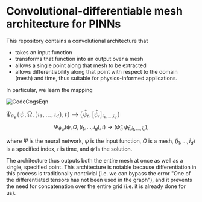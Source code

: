 # Convolutional-differentiable mesh architecture for PINNs
This repository contains a convolutional architecture that 
- takes an input function
- transforms that function into an output over a mesh
- allows a single point along that mesh to be extracted
- allows differentiability along that point with respect to the domain (mesh) and time, thus suitable for physics-informed applications.

In particular, we learn the mapping

![CodeCogsEqn](https://github.com/user-attachments/assets/d8da814f-2540-4183-b172-9bd6a13677e6)<?xml version='1.0' encoding='UTF-8'?>
<!-- Generated by CodeCogs with dvisvgm 3.2.2 -->
<svg version='1.1' xmlns='http://www.w3.org/2000/svg' xmlns:xlink='http://www.w3.org/1999/xlink' width='224.396382pt' height='16.299727pt' viewBox='-.566018 -.292838 224.396382 16.299727'>
<defs>
<path id='g1-100' d='M3.616438-3.969116C3.622416-3.993026 3.634371-4.028892 3.634371-4.05878C3.634371-4.154421 3.514819-4.148443 3.443088-4.142466L2.773599-4.088667C2.67198-4.08269 2.594271-4.076712 2.594271-3.939228C2.594271-3.843587 2.67198-3.843587 2.761644-3.843587C2.940971-3.843587 2.982814-3.831631 3.060523-3.801743C3.054545-3.71208 3.054545-3.700125 3.036613-3.622416C2.911083-3.108344 2.815442-2.707846 2.69589-2.27746C2.612204-2.414944 2.408966-2.636115 2.038356-2.636115C1.273225-2.636115 .448319-1.835118 .448319-.956413C.448319-.310834 .902615 .059776 1.41071 .059776C1.811208 .059776 2.15193-.215193 2.30137-.364633C2.414944 .011955 2.815442 .059776 2.946949 .059776C3.162142 .059776 3.317559-.059776 3.431133-.245081C3.580573-.484184 3.664259-.830884 3.664259-.860772C3.664259-.872727 3.658281-.944458 3.550685-.944458C3.461021-.944458 3.449066-.902615 3.425156-.806974C3.329514-.442341 3.203985-.137484 2.970859-.137484C2.767621-.137484 2.749689-.352677 2.749689-.442341C2.749689-.52005 2.749689-.537983 2.779577-.645579L3.616438-3.969116ZM2.32528-.783064C2.295392-.675467 2.295392-.663512 2.211706-.573848C1.882939-.203238 1.578082-.137484 1.428643-.137484C1.189539-.137484 .956413-.298879 .956413-.723288C.956413-.968369 1.081943-1.554172 1.273225-1.894894C1.452553-2.217684 1.75741-2.438854 2.044334-2.438854C2.492653-2.438854 2.606227-1.966625 2.606227-1.924782L2.588294-1.841096L2.32528-.783064Z'/>
<path id='g0-33' d='M9.97061-2.749689C9.313076-2.247572 8.990286-1.75741 8.894645-1.601993C8.356663-.777086 8.261021-.02391 8.261021-.011955C8.261021 .131507 8.404483 .131507 8.500125 .131507C8.703362 .131507 8.715318 .107597 8.763138-.107597C9.038107-1.279203 9.743462-2.283437 11.094396-2.833375C11.237858-2.881196 11.273724-2.905106 11.273724-2.988792S11.201993-3.108344 11.178082-3.120299C10.652055-3.323537 9.205479-3.921295 8.751183-5.929763C8.715318-6.073225 8.703362-6.109091 8.500125-6.109091C8.404483-6.109091 8.261021-6.109091 8.261021-5.965629C8.261021-5.941719 8.368618-5.188543 8.870735-4.387547C9.109838-4.028892 9.456538-3.610461 9.97061-3.227895H1.08792C.872727-3.227895 .657534-3.227895 .657534-2.988792S.872727-2.749689 1.08792-2.749689H9.97061Z'/>
<path id='g5-49' d='M2.502615-5.076961C2.502615-5.292154 2.486675-5.300125 2.271482-5.300125C1.944707-4.98132 1.522291-4.790037 .765131-4.790037V-4.527024C.980324-4.527024 1.41071-4.527024 1.872976-4.742217V-.653549C1.872976-.358655 1.849066-.263014 1.091905-.263014H.812951V0C1.139726-.02391 1.825156-.02391 2.183811-.02391S3.235866-.02391 3.56264 0V-.263014H3.283686C2.526526-.263014 2.502615-.358655 2.502615-.653549V-5.076961Z'/>
<path id='g6-9' d='M4.97335-7.244832C4.97335-7.675218 4.99726-7.81868 6.03736-7.81868H6.396015V-8.16538C6.073225-8.141469 4.913574-8.141469 4.519054-8.141469S2.964882-8.141469 2.642092-8.16538V-7.81868H3.000747C4.040847-7.81868 4.064757-7.675218 4.064757-7.244832V-1.865006C2.438854-2.259527 2.402989-4.196264 2.402989-4.94944C2.391034-6.144956 2.032379-6.635118 1.327024-6.635118H.944458C.753176-6.635118 .657534-6.635118 .657534-6.515567C.657534-6.419925 .729265-6.40797 .777086-6.396015C1.327024-6.312329 1.482441-5.810212 1.494396-4.746202C1.506351-3.036613 2.379078-1.817186 4.064757-1.590037V-.920548C4.064757-.490162 4.040847-.3467 3.000747-.3467H2.642092V0C2.964882-.02391 4.124533-.02391 4.519054-.02391S6.073225-.02391 6.396015 0V-.3467H6.03736C4.99726-.3467 4.97335-.490162 4.97335-.920548V-1.590037C7.304608-1.876961 7.591532-3.765878 7.603487-5.021171C7.603487-5.571108 7.723039-6.312329 8.308842-6.396015C8.380573-6.40797 8.452304-6.419925 8.452304-6.515567C8.452304-6.635118 8.356663-6.635118 8.16538-6.635118H7.770859C7.208966-6.635118 6.706849-6.43188 6.694894-4.794022C6.682939-3.514819 6.324284-2.175841 4.97335-1.853051V-7.244832Z'/>
<path id='g6-10' d='M7.914321-1.865006H7.651308C7.591532-1.554172 7.531756-1.243337 7.436115-.992279C7.376339-.800996 7.340473-.705355 6.647073-.705355H5.702615C5.846077-1.374844 6.192777-1.948692 6.682939-2.689913C7.244832-3.56264 7.79477-4.435367 7.79477-5.427646C7.79477-7.07746 6.216687-8.416438 4.220174-8.416438C2.211706-8.416438 .645579-7.065504 .645579-5.427646C.645579-4.447323 1.183562-3.58655 1.745455-2.713823C2.247572-1.936737 2.606227-1.374844 2.737733-.705355H1.793275C1.099875-.705355 1.06401-.800996 1.004234-.980324C.908593-1.231382 .848817-1.578082 .789041-1.865006H.526027L.908593 0H2.761644C3.024658 0 3.048568 0 3.048568-.215193C3.048568-1.06401 2.666002-2.10411 2.426899-2.713823C2.080199-3.658281 1.75741-4.531009 1.75741-5.439601C1.75741-7.280697 3.036613-8.177335 4.220174-8.177335S6.682939-7.280697 6.682939-5.439601C6.682939-4.531009 6.348194-3.634371 6.01345-2.749689C5.810212-2.175841 5.391781-1.075965 5.391781-.227148C5.391781 0 5.427646 0 5.69066 0H7.531756L7.914321-1.865006Z'/>
<path id='g6-40' d='M3.88543 2.905106C3.88543 2.86924 3.88543 2.84533 3.682192 2.642092C2.486675 1.43462 1.817186-.537983 1.817186-2.976837C1.817186-5.296139 2.379078-7.292653 3.765878-8.703362C3.88543-8.810959 3.88543-8.834869 3.88543-8.870735C3.88543-8.942466 3.825654-8.966376 3.777833-8.966376C3.622416-8.966376 2.642092-8.105604 2.056289-6.933998C1.446575-5.726526 1.171606-4.447323 1.171606-2.976837C1.171606-1.912827 1.338979-.490162 1.960648 .789041C2.666002 2.223661 3.646326 3.000747 3.777833 3.000747C3.825654 3.000747 3.88543 2.976837 3.88543 2.905106Z'/>
<path id='g6-41' d='M3.371357-2.976837C3.371357-3.88543 3.251806-5.36787 2.582316-6.75467C1.876961-8.18929 .896638-8.966376 .765131-8.966376C.71731-8.966376 .657534-8.942466 .657534-8.870735C.657534-8.834869 .657534-8.810959 .860772-8.607721C2.056289-7.400249 2.725778-5.427646 2.725778-2.988792C2.725778-.669489 2.163885 1.327024 .777086 2.737733C.657534 2.84533 .657534 2.86924 .657534 2.905106C.657534 2.976837 .71731 3.000747 .765131 3.000747C.920548 3.000747 1.900872 2.139975 2.486675 .968369C3.096389-.251059 3.371357-1.542217 3.371357-2.976837Z'/>
<path id='g6-91' d='M2.988792 2.988792V2.546451H1.829141V-8.524035H2.988792V-8.966376H1.3868V2.988792H2.988792Z'/>
<path id='g6-93' d='M1.853051-8.966376H.251059V-8.524035H1.41071V2.546451H.251059V2.988792H1.853051V-8.966376Z'/>
<path id='g6-126' d='M4.698381-7.938232C4.351681-7.591532 4.100623-7.352428 3.718057-7.352428C3.53873-7.352428 3.371357-7.388294 3.000747-7.639352C2.761644-7.782814 2.52254-7.938232 2.247572-7.938232C1.80523-7.938232 1.542217-7.639352 .980324-7.017684L1.147696-6.850311C1.494396-7.197011 1.745455-7.436115 2.12802-7.436115C2.307347-7.436115 2.47472-7.400249 2.84533-7.149191C3.084433-7.005729 3.323537-6.850311 3.598506-6.850311C4.040847-6.850311 4.303861-7.149191 4.865753-7.770859L4.698381-7.938232Z'/>
<path id='g4-9' d='M3.048568-3.580573C3.048568-3.777833 3.048568-3.849564 3.622416-3.849564H3.843587V-4.08269C3.484932-4.064757 3.132254-4.05878 2.773599-4.05878C2.426899-4.05878 2.044334-4.064757 1.697634-4.08269V-3.849564H1.918804C2.492653-3.849564 2.492653-3.777833 2.492653-3.580573V-1.058032C1.536239-1.23736 1.524284-2.163885 1.524284-2.510585C1.524284-2.528518 1.518306-3.293649 .884682-3.293649H.651557C.561893-3.293649 .472229-3.293649 .472229-3.198007C.472229-3.114321 .537983-3.108344 .609714-3.102366C.956413-3.054545 .968369-2.528518 .968369-2.349191C.974346-2.032379 1.117808-1.596015 1.338979-1.368867C1.494396-1.21345 1.78132-.920548 2.492653-.854795V-.502117C2.492653-.304857 2.492653-.233126 1.918804-.233126H1.697634V0C2.056289-.017933 2.408966-.02391 2.767621-.02391C3.114321-.02391 3.496887-.017933 3.843587 0V-.233126H3.622416C3.048568-.233126 3.048568-.304857 3.048568-.502117V-.854795C3.550685-.902615 3.945205-1.058032 4.23213-1.362889C4.590785-1.751432 4.614695-2.295392 4.614695-2.367123C4.614695-2.546451 4.62665-3.054545 4.991283-3.102366C5.045081-3.108344 5.110834-3.114321 5.110834-3.198007C5.110834-3.293649 5.021171-3.293649 4.931507-3.293649H4.698381C4.23213-3.293649 4.064757-2.911083 4.05878-2.367123C4.052802-1.97858 3.90934-1.195517 3.048568-1.058032V-3.580573Z'/>
<path id='g4-49' d='M2.145953-3.795766C2.145953-3.975093 2.122042-3.975093 1.942715-3.975093C1.548194-3.592528 .938481-3.592528 .723288-3.592528V-3.359402C.878705-3.359402 1.273225-3.359402 1.63188-3.526775V-.508095C1.63188-.310834 1.63188-.233126 1.016189-.233126H.759153V0C1.08792-.02391 1.554172-.02391 1.888917-.02391S2.689913-.02391 3.01868 0V-.233126H2.761644C2.145953-.233126 2.145953-.310834 2.145953-.508095V-3.795766Z'/>
<path id='g2-18' d='M3.817684-3.913325C3.817684-4.909589 3.435118-5.610959 2.773599-5.610959C1.586052-5.610959 .350685-3.395268 .350685-1.617933C.350685-.852802 .613699 .079701 1.40274 .079701C2.566376 .079701 3.817684-2.080199 3.817684-3.913325ZM1.243337-2.901121C1.617933-4.511083 2.271482-5.387796 2.765629-5.387796C3.243836-5.387796 3.243836-4.534994 3.243836-4.383562C3.243836-3.937235 3.100374-3.291656 3.004732-2.901121H1.243337ZM2.933001-2.630137C2.558406-1.028144 1.904857-.143462 1.41071-.143462C.980324-.143462 .932503-.781071 .932503-1.147696C.932503-1.649813 1.083935-2.295392 1.171606-2.630137H2.933001Z'/>
<path id='g2-58' d='M1.617933-.438356C1.617933-.70934 1.39477-.884682 1.179577-.884682C.924533-.884682 .73325-.67746 .73325-.446326C.73325-.175342 .956413 0 1.171606 0C1.42665 0 1.617933-.207223 1.617933-.438356Z'/>
<path id='g2-59' d='M1.490411-.119552C1.490411 .398506 1.378829 .852802 .884682 1.346949C.852802 1.370859 .836862 1.3868 .836862 1.42665C.836862 1.490411 .900623 1.538232 .956413 1.538232C1.052055 1.538232 1.713574 .908593 1.713574-.02391C1.713574-.533998 1.522291-.884682 1.171606-.884682C.892653-.884682 .73325-.661519 .73325-.446326C.73325-.223163 .884682 0 1.179577 0C1.370859 0 1.490411-.111582 1.490411-.119552Z'/>
<path id='g2-100' d='M4.28792-5.292154C4.29589-5.308095 4.319801-5.411706 4.319801-5.419676C4.319801-5.459527 4.28792-5.531258 4.192279-5.531258C4.160399-5.531258 3.913325-5.507347 3.730012-5.491407L3.283686-5.459527C3.108344-5.443587 3.028643-5.435616 3.028643-5.292154C3.028643-5.180573 3.140224-5.180573 3.235866-5.180573C3.618431-5.180573 3.618431-5.132752 3.618431-5.061021C3.618431-5.0132 3.55467-4.750187 3.514819-4.590785L3.124284-3.036613C3.052553-3.172105 2.82142-3.514819 2.335243-3.514819C1.3868-3.514819 .342715-2.406974 .342715-1.227397C.342715-.398506 .876712 .079701 1.490411 .079701C2.000498 .079701 2.438854-.326775 2.582316-.486177C2.725778 .063761 3.267746 .079701 3.363387 .079701C3.730012 .079701 3.913325-.223163 3.977086-.358655C4.136488-.645579 4.24807-1.107846 4.24807-1.139726C4.24807-1.187547 4.216189-1.243337 4.120548-1.243337S4.008966-1.195517 3.961146-.996264C3.849564-.557908 3.698132-.143462 3.387298-.143462C3.203985-.143462 3.132254-.294894 3.132254-.518057C3.132254-.669489 3.156164-.757161 3.180075-.860772L4.28792-5.292154ZM2.582316-.860772C2.183811-.310834 1.769365-.143462 1.514321-.143462C1.147696-.143462 .964384-.478207 .964384-.892653C.964384-1.267248 1.179577-2.12005 1.354919-2.470735C1.586052-2.956912 1.976588-3.291656 2.343213-3.291656C2.86127-3.291656 3.012702-2.709838 3.012702-2.614197C3.012702-2.582316 2.81345-1.801245 2.765629-1.594022C2.662017-1.219427 2.662017-1.203487 2.582316-.860772Z'/>
<path id='g2-105' d='M2.375093-4.97335C2.375093-5.148692 2.247572-5.276214 2.064259-5.276214C1.857036-5.276214 1.625903-5.084932 1.625903-4.845828C1.625903-4.670486 1.753425-4.542964 1.936737-4.542964C2.14396-4.542964 2.375093-4.734247 2.375093-4.97335ZM1.211457-2.048319L.781071-.948443C.74122-.828892 .70137-.73325 .70137-.597758C.70137-.207223 1.004234 .079701 1.42665 .079701C2.199751 .079701 2.526526-1.036115 2.526526-1.139726C2.526526-1.219427 2.462765-1.243337 2.406974-1.243337C2.311333-1.243337 2.295392-1.187547 2.271482-1.107846C2.088169-.470237 1.761395-.143462 1.44259-.143462C1.346949-.143462 1.251308-.183313 1.251308-.398506C1.251308-.589788 1.307098-.73325 1.41071-.980324C1.490411-1.195517 1.570112-1.41071 1.657783-1.625903L1.904857-2.271482C1.976588-2.454795 2.072229-2.701868 2.072229-2.83736C2.072229-3.235866 1.753425-3.514819 1.346949-3.514819C.573848-3.514819 .239103-2.399004 .239103-2.295392C.239103-2.223661 .294894-2.191781 .358655-2.191781C.462267-2.191781 .470237-2.239601 .494147-2.319303C.71731-3.076463 1.083935-3.291656 1.323039-3.291656C1.43462-3.291656 1.514321-3.251806 1.514321-3.028643C1.514321-2.948941 1.506351-2.83736 1.42665-2.598257L1.211457-2.048319Z'/>
<path id='g2-116' d='M1.761395-3.172105H2.542466C2.693898-3.172105 2.789539-3.172105 2.789539-3.323537C2.789539-3.435118 2.685928-3.435118 2.550436-3.435118H1.825156L2.11208-4.566874C2.14396-4.686426 2.14396-4.726276 2.14396-4.734247C2.14396-4.901619 2.016438-4.98132 1.880946-4.98132C1.609963-4.98132 1.554172-4.766127 1.466501-4.407472L1.219427-3.435118H.454296C.302864-3.435118 .199253-3.435118 .199253-3.283686C.199253-3.172105 .302864-3.172105 .438356-3.172105H1.155666L.67746-1.259278C.629639-1.060025 .557908-.781071 .557908-.669489C.557908-.191283 .948443 .079701 1.370859 .079701C2.223661 .079701 2.709838-1.044085 2.709838-1.139726C2.709838-1.227397 2.638107-1.243337 2.590286-1.243337C2.502615-1.243337 2.494645-1.211457 2.438854-1.091905C2.279452-.70934 1.880946-.143462 1.39477-.143462C1.227397-.143462 1.131756-.255044 1.131756-.518057C1.131756-.669489 1.155666-.757161 1.179577-.860772L1.761395-3.172105Z'/>
<path id='g3-32' d='M5.618929-8.009963C5.618929-8.021918 5.66675-8.177335 5.66675-8.18929C5.66675-8.296887 5.571108-8.296887 5.535243-8.296887C5.427646-8.296887 5.415691-8.237111 5.36787-8.057783L3.395268-.143462C2.402989-.263014 2.032379-.765131 2.032379-1.482441C2.032379-1.745455 2.032379-2.020423 2.594271-3.502864C2.749689-3.93325 2.809465-4.088667 2.809465-4.303861C2.809465-4.841843 2.426899-5.272229 1.865006-5.272229C.765131-5.272229 .32279-3.53873 .32279-3.443088C.32279-3.395268 .37061-3.335492 .454296-3.335492C.561893-3.335492 .573848-3.383313 .621669-3.550685C.908593-4.590785 1.3868-5.033126 1.829141-5.033126C1.936737-5.033126 2.139975-5.021171 2.139975-4.638605C2.139975-4.590785 2.139975-4.327771 1.936737-3.801743C1.291158-2.10411 1.291158-1.841096 1.291158-1.566127C1.291158-.418431 2.247572 .02391 3.323537 .107597C3.227895 .478207 3.144209 .860772 3.048568 1.231382C2.857285 1.948692 2.773599 2.283437 2.773599 2.331258C2.773599 2.438854 2.86924 2.438854 2.905106 2.438854C2.929016 2.438854 2.976837 2.438854 3.000747 2.391034C3.048568 2.343213 3.53873 .334745 3.58655 .119552C4.028892 .119552 4.97335 .119552 6.049315-.992279C6.443836-1.422665 6.802491-1.972603 7.005729-2.486675C7.12528-2.797509 7.412204-3.861519 7.412204-4.471233C7.412204-5.188543 7.053549-5.272229 6.933998-5.272229C6.647073-5.272229 6.38406-4.985305 6.38406-4.746202C6.38406-4.60274 6.467746-4.519054 6.515567-4.471233C6.623163-4.363636 6.945953-4.040847 6.945953-3.419178C6.945953-2.988792 6.706849-2.10411 5.941719-1.243337C4.937484-.119552 4.016936-.119552 3.658281-.119552L5.618929-8.009963Z'/>
<path id='g3-58' d='M2.199751-.573848C2.199751-.920548 1.912827-1.159651 1.625903-1.159651C1.279203-1.159651 1.0401-.872727 1.0401-.585803C1.0401-.239103 1.327024 0 1.613948 0C1.960648 0 2.199751-.286924 2.199751-.573848Z'/>
<path id='g3-59' d='M2.331258 .047821C2.331258-.645579 2.10411-1.159651 1.613948-1.159651C1.231382-1.159651 1.0401-.848817 1.0401-.585803S1.219427 0 1.625903 0C1.78132 0 1.912827-.047821 2.020423-.155417C2.044334-.179328 2.056289-.179328 2.068244-.179328C2.092154-.179328 2.092154-.011955 2.092154 .047821C2.092154 .442341 2.020423 1.219427 1.327024 1.996513C1.195517 2.139975 1.195517 2.163885 1.195517 2.187796C1.195517 2.247572 1.255293 2.307347 1.315068 2.307347C1.41071 2.307347 2.331258 1.422665 2.331258 .047821Z'/>
<path id='g3-105' d='M3.383313-1.709589C3.383313-1.769365 3.335492-1.817186 3.263761-1.817186C3.156164-1.817186 3.144209-1.78132 3.084433-1.578082C2.773599-.490162 2.283437-.119552 1.888917-.119552C1.745455-.119552 1.578082-.155417 1.578082-.514072C1.578082-.836862 1.721544-1.195517 1.853051-1.554172L2.689913-3.777833C2.725778-3.873474 2.809465-4.088667 2.809465-4.315816C2.809465-4.817933 2.450809-5.272229 1.865006-5.272229C.765131-5.272229 .32279-3.53873 .32279-3.443088C.32279-3.395268 .37061-3.335492 .454296-3.335492C.561893-3.335492 .573848-3.383313 .621669-3.550685C.908593-4.554919 1.362889-5.033126 1.829141-5.033126C1.936737-5.033126 2.139975-5.021171 2.139975-4.638605C2.139975-4.327771 1.984558-3.93325 1.888917-3.670237L1.052055-1.446575C.980324-1.255293 .908593-1.06401 .908593-.848817C.908593-.310834 1.279203 .119552 1.853051 .119552C2.952927 .119552 3.383313-1.625903 3.383313-1.709589ZM3.287671-7.460025C3.287671-7.639352 3.144209-7.854545 2.881196-7.854545C2.606227-7.854545 2.295392-7.591532 2.295392-7.280697C2.295392-6.981818 2.546451-6.886177 2.689913-6.886177C3.012702-6.886177 3.287671-7.197011 3.287671-7.460025Z'/>
<path id='g3-116' d='M2.402989-4.805978H3.502864C3.730012-4.805978 3.849564-4.805978 3.849564-5.021171C3.849564-5.152677 3.777833-5.152677 3.53873-5.152677H2.486675L2.929016-6.898132C2.976837-7.065504 2.976837-7.089415 2.976837-7.173101C2.976837-7.364384 2.82142-7.47198 2.666002-7.47198C2.570361-7.47198 2.295392-7.436115 2.199751-7.053549L1.733499-5.152677H.609714C.37061-5.152677 .263014-5.152677 .263014-4.925529C.263014-4.805978 .3467-4.805978 .573848-4.805978H1.637858L.848817-1.649813C.753176-1.231382 .71731-1.111831 .71731-.956413C.71731-.394521 1.111831 .119552 1.78132 .119552C2.988792 .119552 3.634371-1.625903 3.634371-1.709589C3.634371-1.78132 3.58655-1.817186 3.514819-1.817186C3.490909-1.817186 3.443088-1.817186 3.419178-1.769365C3.407223-1.75741 3.395268-1.745455 3.311582-1.554172C3.060523-.956413 2.510585-.119552 1.817186-.119552C1.458531-.119552 1.43462-.418431 1.43462-.681445C1.43462-.6934 1.43462-.920548 1.470486-1.06401L2.402989-4.805978Z'/>
</defs>
<g id='page1' transform='matrix(1.13 0 0 1.13 -151.504225 -78.382855)'>
<use x='132.9161' y='80.199253' xlink:href='#g6-9'/>
<use x='142.020752' y='81.992516' xlink:href='#g2-18'/>
<use x='145.971254' y='83.331945' xlink:href='#g4-9'/>
<use x='152.557609' y='80.199253' xlink:href='#g6-40'/>
<use x='157.109934' y='80.199253' xlink:href='#g3-32'/>
<use x='165.14915' y='80.199253' xlink:href='#g3-59'/>
<use x='170.393309' y='80.199253' xlink:href='#g6-10'/>
<use x='178.847628' y='80.199253' xlink:href='#g3-59'/>
<use x='184.091787' y='80.199253' xlink:href='#g6-40'/>
<use x='188.644113' y='80.199253' xlink:href='#g3-105'/>
<use x='192.637545' y='81.992516' xlink:href='#g5-49'/>
<use x='197.36986' y='80.199253' xlink:href='#g3-59'/>
<use x='202.614019' y='80.199253' xlink:href='#g3-58'/>
<use x='205.86568' y='80.199253' xlink:href='#g3-58'/>
<use x='209.117341' y='80.199253' xlink:href='#g3-58'/>
<use x='212.369002' y='80.199253' xlink:href='#g3-59'/>
<use x='217.613161' y='80.199253' xlink:href='#g3-105'/>
<use x='221.606594' y='81.992516' xlink:href='#g2-100'/>
<use x='226.462043' y='80.199253' xlink:href='#g6-41'/>
<use x='231.014369' y='80.199253' xlink:href='#g3-59'/>
<use x='236.258527' y='80.199253' xlink:href='#g3-116'/>
<use x='240.485687' y='80.199253' xlink:href='#g6-41'/>
<use x='248.358842' y='80.199253' xlink:href='#g0-33'/>
<use x='263.634874' y='80.199253' xlink:href='#g6-40'/>
<use x='270.580979' y='77.044442' xlink:href='#g6-126'/>
<use x='268.1872' y='80.199253' xlink:href='#g3-32'/>
<use x='275.797467' y='81.992516' xlink:href='#g2-116'/>
<use x='279.353608' y='80.199253' xlink:href='#g3-59'/>
<use x='284.597767' y='80.199253' xlink:href='#g6-91'/>
<use x='290.243207' y='77.044442' xlink:href='#g6-126'/>
<use x='287.849428' y='80.199253' xlink:href='#g3-32'/>
<use x='295.459695' y='81.992516' xlink:href='#g2-116'/>
<use x='299.015837' y='80.199253' xlink:href='#g6-93'/>
<use x='302.267498' y='81.992516' xlink:href='#g2-105'/>
<use x='305.150638' y='83.099464' xlink:href='#g4-49'/>
<use x='309.301682' y='81.992516' xlink:href='#g2-59'/>
<use x='311.654006' y='81.992516' xlink:href='#g2-58'/>
<use x='314.006329' y='81.992516' xlink:href='#g2-58'/>
<use x='316.358653' y='81.992516' xlink:href='#g2-58'/>
<use x='318.710977' y='81.992516' xlink:href='#g2-59'/>
<use x='321.063301' y='81.992516' xlink:href='#g2-105'/>
<use x='323.94644' y='83.398361' xlink:href='#g1-100'/>
<use x='328.783146' y='80.199253' xlink:href='#g6-41'/>
</g>
</svg>

$$ \Psi_{\theta_{\Psi}} (\psi, \Omega, (i_1, ..., i_d), t) \rightarrow ( \tilde{\psi}_{t}, \tilde{\psi}_{t,i_1,...,i_d}) ,$$

where $\Psi$ is the neural network, $\psi$ is the input function, $\Omega$ is a mesh, $(i_1,...,i_d)$ is a specified index, $t$ is time, and $\tilde{\psi}$ is the solution.
  
The architecture thus outputs both the entire mesh at once as well as a single, specified point. This architecture is notable because differentiation in this process is traditionally nontrivial (i.e. we can bypass the error "One of the differentiated tensors has not been used in the graph"), and it prevents the need for concatenation over the entire grid (i.e. it is already done for us).

